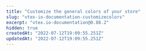 ```yaml
---
title: "Customize the general colors of your store"
slug: "vtex-io-documentation-customizecolors"
excerpt: "vtex.io-documentation@0.88.2"
hidden: true
createdAt: "2022-07-12T19:09:55.251Z"
updatedAt: "2022-07-12T19:09:55.251Z"
---
```

